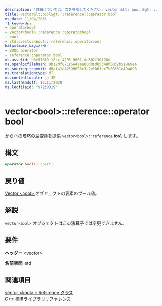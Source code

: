 ```yaml
---
description: '詳細については、次を参照してください: vector &lt; bool &gt; :: reference:: operator bool'
title: vector&lt;bool&gt;::reference::operator bool
ms.date: 11/04/2016
f1_keywords:
- operatorbool
- vector<bool>::reference::operatorbool
- bool
- std::vector<bool>::reference::operatorbool
helpviewer_keywords:
- BOOL operator
- reference::operator bool
ms.assetid: b0e57869-18cc-4296-9061-da502f30120d
ms.openlocfilehash: 9b12df8711664aae80d8ed85340b0852b91969ea
ms.sourcegitcommit: d6af41e42699628c3e2e6063ec7b03931a49a098
ms.translationtype: MT
ms.contentlocale: ja-JP
ms.lasthandoff: 12/11/2020
ms.locfileid: "97259319"
---
```

# <a name="vectorltboolgtreferenceoperator-bool"></a>vector&lt;bool&gt;::reference::operator bool

からへの暗黙の型変換を提供 `vector<bool>::reference` **`bool`** します。

## <a name="syntax"></a>構文

```cpp
operator bool() const;
```

## <a name="return-value"></a>戻り値

[Vector \<bool> ](../standard-library/vector-bool-class.md)オブジェクトの要素のブール値。

## <a name="remarks"></a>解説

`vector<bool>` オブジェクトはこの演算子では変更できません。

## <a name="requirements"></a>要件

**ヘッダー:**\<vector>

**名前空間:** std

## <a name="see-also"></a>関連項目

[vector \<bool> :: Reference クラス](../standard-library/vector-bool-reference-class.md)\
[C++ 標準ライブラリリファレンス](../standard-library/cpp-standard-library-reference.md)
